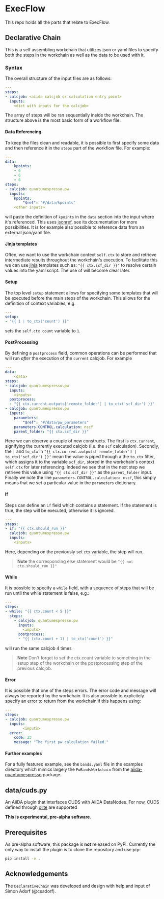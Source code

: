 # ExecFlow

This repo holds all the parts that relate to ExecFlow.

## Declarative Chain

This is a self assembling workchain that utilizes json or yaml files to specify both the steps in the workchain as well as the data to be used with it.

### Syntax

The overall structure of the input files are as follows:

```yaml
---
steps:
- calcjob: <aiida calcjob or calculation entry point>
  inputs:
    <dict with inputs for the calcjob>
```

The array of steps will be ran sequentially inside the workchain. The structure above is the most basic form of a workflow file.

#### Data Referencing

To keep the files clean and readable, it is possible to first specify some data and then reference it in the `steps` part of the workflow file. For example:

```yaml
---
data:
    kpoints:
    - 6
    - 6
    - 6
steps:
- calcjob: quantumespresso.pw
  inputs:
    kpoints:
        "$ref": "#/data/kpoints"
    <other inputs>
```

will paste the definition of `kpoints` in the `data` section into the input where it's referenced. This uses [jsonref](https://pypi.org/project/jsonref/), see its documentation for more possibilities. It is for example also possible to reference data from an external json/yaml file.

#### Jinja templates

Often, we want to use the workchain context `self.ctx` to store and retrieve intermediate results throughout the workchain's execution. To facilitate this we can use [jinja](https://jinja.palletsprojects.com/en/3.1.x/) templates such as:
`"{{ ctx.scf_dir }}"` to resolve certain values into the yaml script. The use of will become clear later.

#### Setup

The top level `setup` statement allows for specifying some templates that will be executed before the main steps of the workchain.
This allows for the definition of context variables, e.g.

```yaml
---
setup:
- "{{ 1 | to_ctx('count') }}"
```

sets the `self.ctx.count` variable to `1`.

#### PostProcessing

By defining a `postprocess` field, common operations can be performed that will run _after_ the execution of the `current` calcjob. For example

```yaml
---
data:
    <data>
steps:
- calcjob: quantumespresso.pw
  inputs:
    <inputs>
  postprocess:
  - "{{ ctx.current.outputs['remote_folder'] | to_ctx('scf_dir') }}"
- calcjob: quantumespresso.pw
  inputs:
    parameters:
        "$ref": "#/data/pw_parameters"
    parameters.CONTROL.calculation: nscf
    parent_folder: "{{ ctx.scf_dir }}"
```

Here we can observe a couple of new constructs. The first is `ctx.current`, signifying the currently executed calcjob (i.e. the `scf` calculation). Secondly, the `|` and `to_ctx` in `"{{ ctx.current.outputs['remote_folder'] | to_ctx('scf_dir') }}"` mean the value is piped through a the `to_ctx` filter, which assigns it to the variable `scf_dir`, stored in the workchain's context `self.ctx` for later referencing. Indeed we see that in the next step we retrieve this value using `"{{ ctx.scf_dir }}"` as the `parent_folder` input. Finally we note the line `parameters.CONTROL.calculation: nscf`, this simply means that we set a particular value in the `parameters` dictionary.

#### If

Steps can define an `if` field which contains a statement. If the statement is true, the step will be executed, otherwise it is ignored.

```yaml
---
steps:
- if: "{{ ctx.should_run }}"
  calcjob: quantumespresso.pw
  inputs:
    <inputs>
```

Here, depending on the previously set `ctx` variable, the step will run.

> **Note** the corresponding else statement would be `"{{ not ctx.should_run }}"`

#### While

It is possible to specify a `while` field, with a sequence of steps that will be run until the while statement is false, e.g.:

```yaml
---
steps:
- while: "{{ ctx.count < 5 }}"
  steps:
    - calcjob: quantumespresso.pw
      inputs:
        <inputs>
      postprocess:
      - "{{ (ctx.count + 1) | to_ctx('count') }}"
```

will run the same calcjob 4 times

> **Note** Don't forget to set the ctx.count variable to something in the setup step of the workchain or the postprocessing step of the previous calcjob.

#### Error

It is possible that one of the steps errors. The error code and message will always be reported by the workchain. It is also possible to explicitely specify an error to return from the workchain if this happens using:

```yaml
---
steps:
- calcjob: quantumespresso.pw
  inputs:
        <inputs>
  error:
    code: 23
    message: "The first pw calculation failed."
```

#### Further examples

For a fully featured example, see the `bands.yaml` file in the examples directory which mimics largely the `PwBandsWorkchain` from the [aiida-quantumespresso](https://github.com/aiidateam/aiida-quantumespresso) package.

## data/cuds.py

An AiiDA plugin that interfaces CUDS with AiiDA DataNodes.
For now, CUDS defined through [dlite](https://github.com/SINTEF/dlite) are supported

**This is experimental, pre-alpha software**.

## Prerequisites

As pre-alpha software, this package is **not** released on PyPI.
Currently the only way to install the plugin is to clone the
repository and use `pip`:

```bash
pip install -e .
```

## Acknowledgements

The `DeclarativeChain` was developed and design with help and input of Simon Adorf (@csadorf).
